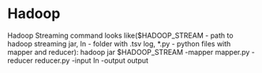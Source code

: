 # Hadoop
Hadoop Streaming command looks like($HADOOP_STREAM - path to hadoop streaming jar, In - folder with .tsv log, *.py - python files with mapper and reducer):
hadoop jar $HADOOP_STREAM -mapper mapper.py -reducer reducer.py -input In -output output
